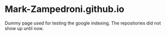 # Mark-Zampedroni.github.io
Dummy page used for testing the google indexing.
The repositories did not show up until now.
